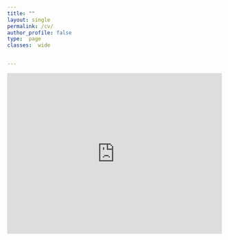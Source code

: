 ```yaml
---
title: ""
layout: single
permalink: /cv/
author_profile: false
type:  page
classes:  wide


---
```



<embed src="https://jcyang0.github.io/assets/CV_postdoc_071724.pdf" width="500" height="375">
